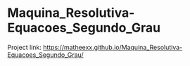 # Maquina_Resolutiva-Equacoes_Segundo_Grau
Project link: https://matheexx.github.io/Maquina_Resolutiva-Equacoes_Segundo_Grau/
